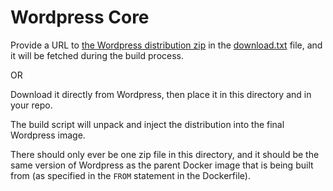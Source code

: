 # Wordpress Core
Provide a URL to [the Wordpress distribution zip](https://wordpress.org/download/releases/) in the [download.txt](download.txt) file, and it will be fetched during the build process.

OR

Download it directly from Wordpress, then place it in this directory and in your repo.

The build script will unpack and inject the distribution into the final Wordpress image.

There should only ever be one zip file in this directory, and it should be the same version of Wordpress as the parent Docker image that is being built from (as specified in the `FROM` statement in the Dockerfile).